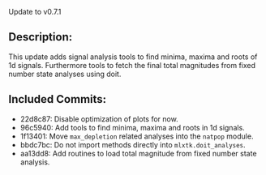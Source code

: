 Update to v0.7.1

Description:
------------
This update adds signal analysis tools to find minima, maxima and roots of 1d signals. Furthermore tools to fetch the final total magnitudes from fixed number state analyses using doit.

Included Commits:
-----------------
- 22d8c87: Disable optimization of plots for now.
- 96c5940: Add tools to find minima, maxima and roots in 1d signals.
- 1f13401: Move `max_depletion` related analyses into the `natpop` module.
- bbdc7bc: Do not import methods directly into `mlxtk.doit_analyses`.
- aa13dd8: Add routines to load total magnitude from fixed number state analysis.

